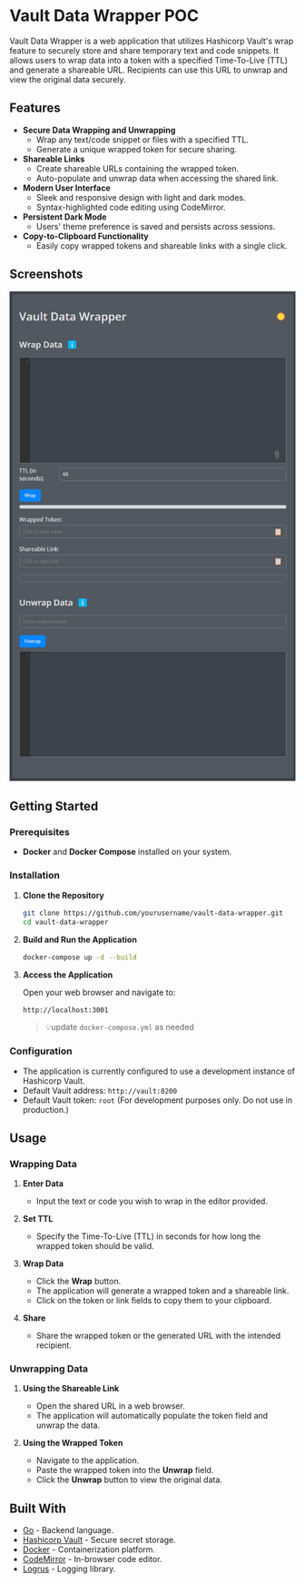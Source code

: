 # Vault Data Wrapper POC

Vault Data Wrapper is a web application that utilizes Hashicorp Vault's wrap feature to securely store and share temporary text and code snippets. It allows users to wrap data into a token with a specified Time-To-Live (TTL) and generate a shareable URL. Recipients can use this URL to unwrap and view the original data securely.

## Features

- **Secure Data Wrapping and Unwrapping**
  - Wrap any text/code snippet or files with a specified TTL.
  - Generate a unique wrapped token for secure sharing.
- **Shareable Links**
  - Create shareable URLs containing the wrapped token.
  - Auto-populate and unwrap data when accessing the shared link.
- **Modern User Interface**
  - Sleek and responsive design with light and dark modes.
  - Syntax-highlighted code editing using CodeMirror.
- **Persistent Dark Mode**
  - Users' theme preference is saved and persists across sessions.
- **Copy-to-Clipboard Functionality**
  - Easily copy wrapped tokens and shareable links with a single click.

## Screenshots

![alt text](image.png)


## Getting Started

### Prerequisites

- **Docker** and **Docker Compose** installed on your system.

### Installation

1. **Clone the Repository**

   ```bash
   git clone https://github.com/yourusername/vault-data-wrapper.git
   cd vault-data-wrapper
   ```

1. **Build and Run the Application**

   ```bash
   docker-compose up -d --build
   ```

1. **Access the Application**

   Open your web browser and navigate to:

   ```
   http://localhost:3001
   ```

   > 💡update `docker-compose.yml` as needed

### Configuration

- The application is currently configured to use a development instance of Hashicorp Vault.
- Default Vault address: `http://vault:8200`
- Default Vault token: `root` (For development purposes only. Do not use in production.)

## Usage

### Wrapping Data

1. **Enter Data**

   - Input the text or code you wish to wrap in the editor provided.

2. **Set TTL**

   - Specify the Time-To-Live (TTL) in seconds for how long the wrapped token should be valid.

3. **Wrap Data**

   - Click the **Wrap** button.
   - The application will generate a wrapped token and a shareable link.
   - Click on the token or link fields to copy them to your clipboard.

4. **Share**

   - Share the wrapped token or the generated URL with the intended recipient.

### Unwrapping Data

1. **Using the Shareable Link**

   - Open the shared URL in a web browser.
   - The application will automatically populate the token field and unwrap the data.

2. **Using the Wrapped Token**

   - Navigate to the application.
   - Paste the wrapped token into the **Unwrap** field.
   - Click the **Unwrap** button to view the original data.



## Built With

- [Go](https://golang.org/) - Backend language.
- [Hashicorp Vault](https://www.vaultproject.io/) - Secure secret storage.
- [Docker](https://www.docker.com/) - Containerization platform.
- [CodeMirror](https://codemirror.net/) - In-browser code editor.
- [Logrus](https://github.com/sirupsen/logrus) - Logging library.

